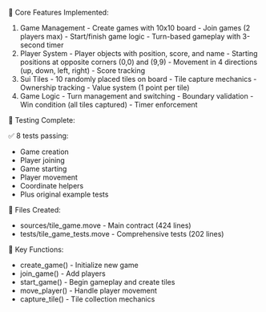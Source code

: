 

🎯 Core Features Implemented:

  1. Game Management
    - Create games with 10x10 board
    - Join games (2 players max)
    - Start/finish game logic
    - Turn-based gameplay with 3-second timer
  2. Player System
    - Player objects with position, score, and name
    - Starting positions at opposite corners (0,0) and (9,9)
    - Movement in 4 directions (up, down, left, right)
    - Score tracking
  3. Sui Tiles
    - 10 randomly placed tiles on board
    - Tile capture mechanics
    - Ownership tracking
    - Value system (1 point per tile)
  4. Game Logic
    - Turn management and switching
    - Boundary validation
    - Win condition (all tiles captured)
    - Timer enforcement

  🧪 Testing Complete:

  ✅ 8 tests passing:
  - Game creation
  - Player joining
  - Game starting
  - Player movement
  - Coordinate helpers
  - Plus original example tests

  📁 Files Created:

  - sources/tile_game.move - Main contract (424 lines)
  - tests/tile_game_tests.move - Comprehensive tests (202 lines)

  🔧 Key Functions:

  - create_game() - Initialize new game
  - join_game() - Add players
  - start_game() - Begin gameplay and create tiles
  - move_player() - Handle player movement
  - capture_tile() - Tile collection mechanics